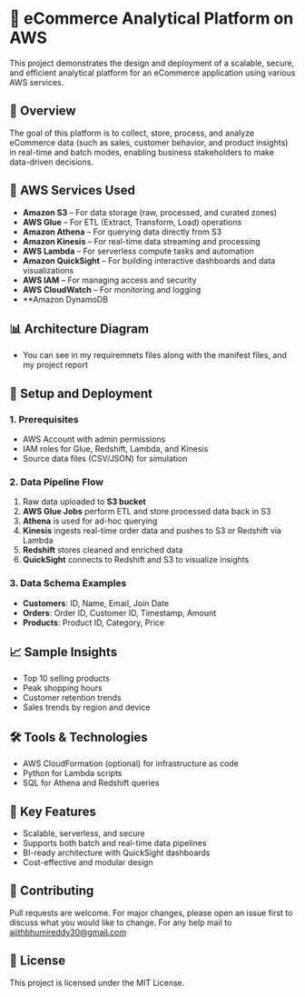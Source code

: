 # 🛒 eCommerce Analytical Platform on AWS

This project demonstrates the design and deployment of a scalable, secure, and efficient analytical platform for an eCommerce application using various AWS services.

## 🚀 Overview

The goal of this platform is to collect, store, process, and analyze eCommerce data (such as sales, customer behavior, and product insights) in real-time and batch modes, enabling business stakeholders to make data-driven decisions.

## 🧰 AWS Services Used

- **Amazon S3** – For data storage (raw, processed, and curated zones)
- **AWS Glue** – For ETL (Extract, Transform, Load) operations
- **Amazon Athena** – For querying data directly from S3
- **Amazon Kinesis** – For real-time data streaming and processing
- **AWS Lambda** – For serverless compute tasks and automation
- **Amazon QuickSight** – For building interactive dashboards and data visualizations
- **AWS IAM** – For managing access and security
- **AWS CloudWatch** – For monitoring and logging
- **Amazon DynamoDB

## 📊 Architecture Diagram
- You can see in my requiremnets files along with the  manifest files, and my project report 
  
## 🔧 Setup and Deployment

### 1. Prerequisites

- AWS Account with admin permissions
- IAM roles for Glue, Redshift, Lambda, and Kinesis
- Source data files (CSV/JSON) for simulation

### 2. Data Pipeline Flow

1. Raw data uploaded to **S3 bucket**
2. **AWS Glue Jobs** perform ETL and store processed data back in S3
3. **Athena** is used for ad-hoc querying
4. **Kinesis** ingests real-time order data and pushes to S3 or Redshift via Lambda
5. **Redshift** stores cleaned and enriched data
6. **QuickSight** connects to Redshift and S3 to visualize insights

### 3. Data Schema Examples

- **Customers**: ID, Name, Email, Join Date
- **Orders**: Order ID, Customer ID, Timestamp, Amount
- **Products**: Product ID, Category, Price

## 📈 Sample Insights

- Top 10 selling products
- Peak shopping hours
- Customer retention trends
- Sales trends by region and device

## 🛠️ Tools & Technologies

- AWS CloudFormation (optional) for infrastructure as code
- Python for Lambda scripts
- SQL for Athena and Redshift queries

## 📌 Key Features

- Scalable, serverless, and secure
- Supports both batch and real-time data pipelines
- BI-ready architecture with QuickSight dashboards
- Cost-effective and modular design

## 🤝 Contributing

Pull requests are welcome. For major changes, please open an issue first to discuss what you would like to change.
For any help mail to ajithbhumireddy30@gmail.com

## 📝 License

This project is licensed under the MIT License.
